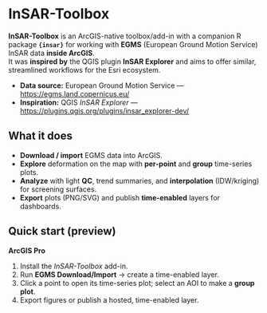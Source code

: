 # InSAR-Toolbox

**InSAR-Toolbox** is an ArcGIS-native toolbox/add-in with a companion R package **`{insar}`** for working with **EGMS** (European Ground Motion Service) InSAR data **inside ArcGIS**.  
It was **inspired by** the QGIS plugin **InSAR Explorer** and aims to offer similar, streamlined workflows for the Esri ecosystem.

- **Data source:** European Ground Motion Service — https://egms.land.copernicus.eu/  
- **Inspiration:** QGIS *InSAR Explorer* — https://plugins.qgis.org/plugins/insar_explorer-dev/

## What it does
- **Download / import** EGMS data into ArcGIS.
- **Explore** deformation on the map with **per-point** and **group** time-series plots.
- **Analyze** with light **QC**, trend summaries, and **interpolation** (IDW/kriging) for screening surfaces.
- **Export** plots (PNG/SVG) and publish **time-enabled** layers for dashboards.

## Quick start (preview)
**ArcGIS Pro**
1. Install the *InSAR-Toolbox* add-in.  
2. Run **EGMS Download/Import** → create a time-enabled layer.  
3. Click a point to open its time-series plot; select an AOI to make a **group plot**.  
4. Export figures or publish a hosted, time-enabled layer.
